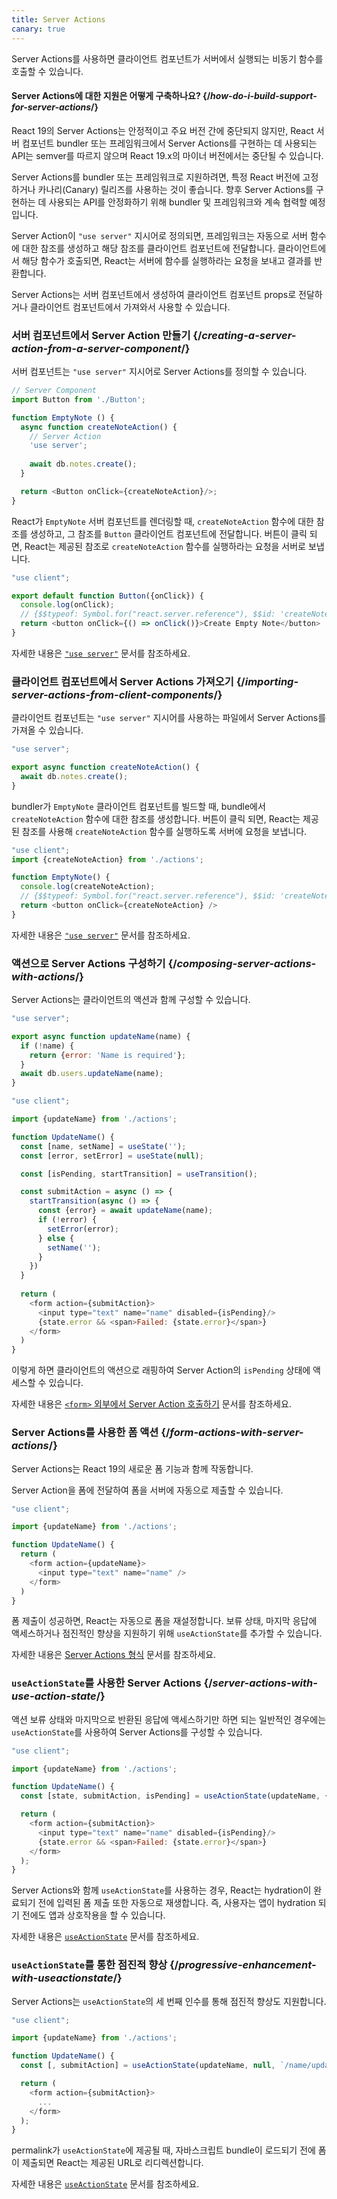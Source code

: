 ```yaml
---
title: Server Actions
canary: true
---
```


<Intro>

Server Actions를 사용하면 클라이언트 컴포넌트가 서버에서 실행되는 비동기 함수를 호출할 수 있습니다.

</Intro>

<InlineToc />

<Note>

#### Server Actions에 대한 지원은 어떻게 구축하나요? {/*how-do-i-build-support-for-server-actions*/}

React 19의 Server Actions는 안정적이고 주요 버전 간에 중단되지 않지만, React 서버 컴포넌트 bundler 또는 프레임워크에서 Server Actions를 구현하는 데 사용되는 API는 semver를 따르지 않으며 React 19.x의 마이너 버전에서는 중단될 수 있습니다.

Server Actions를 bundler 또는 프레임워크로 지원하려면, 특정 React 버전에 고정하거나 카나리(Canary) 릴리즈를 사용하는 것이 좋습니다. 향후 Server Actions를 구현하는 데 사용되는 API를 안정화하기 위해 bundler 및 프레임워크와 계속 협력할 예정입니다.

</Note>

Server Action이 `"use server"` 지시어로 정의되면, 프레임워크는 자동으로 서버 함수에 대한 참조를 생성하고 해당 참조를 클라이언트 컴포넌트에 전달합니다. 클라이언트에서 해당 함수가 호출되면, React는 서버에 함수를 실행하라는 요청을 보내고 결과를 반환합니다.

Server Actions는 서버 컴포넌트에서 생성하여 클라이언트 컴포넌트 props로 전달하거나 클라이언트 컴포넌트에서 가져와서 사용할 수 있습니다.

### 서버 컴포넌트에서 Server Action 만들기 {/*creating-a-server-action-from-a-server-component*/}

서버 컴포넌트는 `"use server"` 지시어로 Server Actions를 정의할 수 있습니다.

```js [[2, 7, "'use server'"], [1, 5, "createNoteAction"], [1, 12, "createNoteAction"]]
// Server Component
import Button from './Button';

function EmptyNote () {
  async function createNoteAction() {
    // Server Action
    'use server';
    
    await db.notes.create();
  }

  return <Button onClick={createNoteAction}/>;
}
```

React가 `EmptyNote` 서버 컴포넌트를 렌더링할 때, `createNoteAction` 함수에 대한 참조를 생성하고, 그 참조를 `Button` 클라이언트 컴포넌트에 전달합니다. 버튼이 클릭 되면, React는 제공된 참조로 `createNoteAction` 함수를 실행하라는 요청을 서버로 보냅니다.

```js {5}
"use client";

export default function Button({onClick}) { 
  console.log(onClick); 
  // {$$typeof: Symbol.for("react.server.reference"), $$id: 'createNoteAction'}
  return <button onClick={() => onClick()}>Create Empty Note</button>
}
```

자세한 내용은 [`"use server"`](/reference/rsc/use-server) 문서를 참조하세요.


### 클라이언트 컴포넌트에서 Server Actions 가져오기 {/*importing-server-actions-from-client-components*/}

클라이언트 컴포넌트는 `"use server"` 지시어를 사용하는 파일에서 Server Actions를 가져올 수 있습니다.

```js [[1, 3, "createNoteAction"]]
"use server";

export async function createNoteAction() {
  await db.notes.create();
}

```

bundler가 `EmptyNote` 클라이언트 컴포넌트를 빌드할 때, bundle에서 `createNoteAction` 함수에 대한 참조를 생성합니다. 버튼이 클릭 되면, React는 제공된 참조를 사용해 `createNoteAction` 함수를 실행하도록 서버에 요청을 보냅니다.

```js [[1, 2, "createNoteAction"], [1, 5, "createNoteAction"], [1, 7, "createNoteAction"]]
"use client";
import {createNoteAction} from './actions';

function EmptyNote() {
  console.log(createNoteAction);
  // {$$typeof: Symbol.for("react.server.reference"), $$id: 'createNoteAction'}
  return <button onClick={createNoteAction} />
}
```

자세한 내용은 [`"use server"`](/reference/rsc/use-server) 문서를 참조하세요.

### 액션으로 Server Actions 구성하기 {/*composing-server-actions-with-actions*/}

Server Actions는 클라이언트의 액션과 함께 구성할 수 있습니다.

```js [[1, 3, "updateName"]]
"use server";

export async function updateName(name) {
  if (!name) {
    return {error: 'Name is required'};
  }
  await db.users.updateName(name);
}
```

```js [[1, 3, "updateName"], [1, 13, "updateName"], [2, 11, "submitAction"],  [2, 23, "submitAction"]]
"use client";

import {updateName} from './actions';

function UpdateName() {
  const [name, setName] = useState('');
  const [error, setError] = useState(null);

  const [isPending, startTransition] = useTransition();

  const submitAction = async () => {
    startTransition(async () => {
      const {error} = await updateName(name);
      if (!error) {
        setError(error);
      } else {
        setName('');
      }
    })
  }
  
  return (
    <form action={submitAction}>
      <input type="text" name="name" disabled={isPending}/>
      {state.error && <span>Failed: {state.error}</span>}
    </form>
  )
}
```

이렇게 하면 클라이언트의 액션으로 래핑하여 Server Action의 `isPending` 상태에 액세스할 수 있습니다.

자세한 내용은 [`<form>` 외부에서 Server Action 호출하기](/reference/rsc/use-server#calling-a-server-action-outside-of-form) 문서를 참조하세요.

### Server Actions를 사용한 폼 액션 {/*form-actions-with-server-actions*/}

Server Actions는 React 19의 새로운 폼 기능과 함께 작동합니다.

Server Action을 폼에 전달하여 폼을 서버에 자동으로 제출할 수 있습니다.


```js [[1, 3, "updateName"], [1, 7, "updateName"]]
"use client";

import {updateName} from './actions';

function UpdateName() {
  return (
    <form action={updateName}>
      <input type="text" name="name" />
    </form>
  )
}
```

폼 제출이 성공하면, React는 자동으로 폼을 재설정합니다. 보류 상태, 마지막 응답에 액세스하거나 점진적인 향상을 지원하기 위해 `useActionState`를 추가할 수 있습니다.

자세한 내용은 [Server Actions 형식](/reference/rsc/use-server#server-actions-in-forms) 문서를 참조하세요.

### `useActionState`를 사용한 Server Actions {/*server-actions-with-use-action-state*/}

액션 보류 상태와 마지막으로 반환된 응답에 액세스하기만 하면 되는 일반적인 경우에는 `useActionState`를 사용하여 Server Actions를 구성할 수 있습니다.

```js [[1, 3, "updateName"], [1, 6, "updateName"], [2, 6, "submitAction"], [2, 9, "submitAction"]]
"use client";

import {updateName} from './actions';

function UpdateName() {
  const [state, submitAction, isPending] = useActionState(updateName, {error: null});

  return (
    <form action={submitAction}>
      <input type="text" name="name" disabled={isPending}/>
      {state.error && <span>Failed: {state.error}</span>}
    </form>
  );
}
```

Server Actions와 함께 `useActionState`를 사용하는 경우, React는 hydration이 완료되기 전에 입력된 폼 제출 또한 자동으로 재생합니다. 즉, 사용자는 앱이 hydration 되기 전에도 앱과 상호작용을 할 수 있습니다.

자세한 내용은 [`useActionState`](/reference/react-dom/hooks/useFormState) 문서를 참조하세요.

### `useActionState`를 통한 점진적 향상 {/*progressive-enhancement-with-useactionstate*/}

Server Actions는 `useActionState`의 세 번째 인수를 통해 점진적 향상도 지원합니다.

```js [[1, 3, "updateName"], [1, 6, "updateName"], [2, 6, "/name/update"], [3, 6, "submitAction"], [3, 9, "submitAction"]]
"use client";

import {updateName} from './actions';

function UpdateName() {
  const [, submitAction] = useActionState(updateName, null, `/name/update`);

  return (
    <form action={submitAction}>
      ...
    </form>
  );
}
```

<CodeStep step={2}>permalink</CodeStep>가 `useActionState`에 제공될 때, 자바스크립트 bundle이 로드되기 전에 폼이 제출되면 React는 제공된 URL로 리디렉션합니다.

자세한 내용은 [`useActionState`](/reference/react-dom/hooks/useFormState) 문서를 참조하세요.
